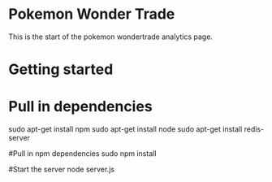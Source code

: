 Pokemon Wonder Trade
===================

This is the start of the pokemon wondertrade analytics page.


Getting started
==============
# Pull in dependencies
sudo apt-get install npm
sudo apt-get install node
sudo apt-get install redis-server

#Pull in npm dependencies
sudo npm install

#Start the server
node server.js
